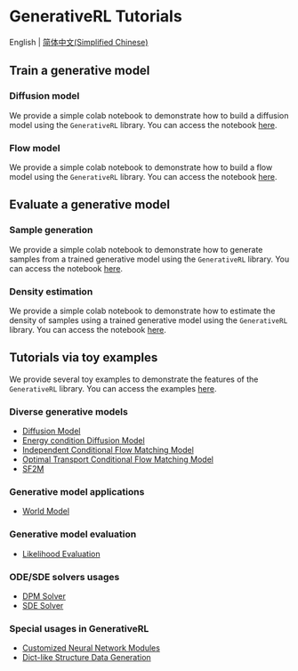 # GenerativeRL Tutorials

English | [简体中文(Simplified Chinese)](https://github.com/zjowowen/GenerativeRL_Preview/tree/main/grl_pipelines/tutorials/README.zh.md)

## Train a generative model

### Diffusion model

We provide a simple colab notebook to demonstrate how to build a diffusion model using the `GenerativeRL` library. You can access the notebook [here](https://colab.research.google.com/drive/18yHUAmcMh_7xq2U6TBCtcLKX2y4YvNyk#scrollTo=aqtDAvG6cQ1V).

### Flow model

We provide a simple colab notebook to demonstrate how to build a flow model using the `GenerativeRL` library. You can access the notebook [here](https://colab.research.google.com/drive/1vrxREVXKsSbnsv9G2CnKPVvrbFZleElI?usp=drive_link).

## Evaluate a generative model

### Sample generation

We provide a simple colab notebook to demonstrate how to generate samples from a trained generative model using the `GenerativeRL` library. You can access the notebook [here](https://colab.research.google.com/drive/16jQhf1BDjtToxMZ4lDxB4IwGdRmr074j?usp=sharing).

### Density estimation

We provide a simple colab notebook to demonstrate how to estimate the density of samples using a trained generative model using the `GenerativeRL` library. You can access the notebook [here](https://colab.research.google.com/drive/1zHsW13n338YqX87AIWG26KLC4uKQL1ZP?usp=sharing).

## Tutorials via toy examples

We provide several toy examples to demonstrate the features of the `GenerativeRL` library. You can access the examples [here](https://github.com/zjowowen/GenerativeRL_Preview/tree/main/grl_pipelines/tutorials/).

### Diverse generative models

- [Diffusion Model](https://github.com/zjowowen/GenerativeRL_Preview/tree/main/grl_pipelines/tutorials/toy_examples/generative_models/swiss_roll_diffusion.py)
- [Energy condition Diffusion Model](https://github.com/zjowowen/GenerativeRL_Preview/tree/main/grl_pipelines/tutorials/toy_examples/generative_models/swiss_roll_energy_condition.py)
- [Independent Conditional Flow Matching Model](https://github.com/zjowowen/GenerativeRL_Preview/tree/main/grl_pipelines/tutorials/toy_examples/generative_models/swiss_roll_icfm.py)
- [Optimal Transport Conditional Flow Matching Model](https://github.com/zjowowen/GenerativeRL_Preview/tree/main/grl_pipelines/tutorials/toy_examples/generative_models/swiss_roll_otcfm.py)
- [SF2M](https://github.com/zjowowen/GenerativeRL_Preview/tree/main/grl_pipelines/tutorials/toy_examples/generative_models/swiss_roll_otcfm.py)

### Generative model applications

- [World Model](https://github.com/zjowowen/GenerativeRL_Preview/tree/main/grl_pipelines/tutorials/toy_examples/applications/swiss_roll_world_model.py)

### Generative model evaluation

- [Likelihood Evaluation](https://github.com/zjowowen/GenerativeRL_Preview/tree/main/grl_pipelines/tutorials/toy_examples/metrics/swiss_roll_likelihood.py)

### ODE/SDE solvers usages

- [DPM Solver](https://github.com/zjowowen/GenerativeRL_Preview/tree/main/grl_pipelines/tutorials/toy_examples/solvers/swiss_roll_dpmsolver.py)
- [SDE Solver](https://github.com/zjowowen/GenerativeRL_Preview/tree/main/grl_pipelines/tutorials/toy_examples/solvers/swiss_roll_sdesolver.py)

### Special usages in GenerativeRL

- [Customized Neural Network Modules](https://github.com/zjowowen/GenerativeRL_Preview/tree/main/grl_pipelines/tutorials/toy_examples/special_usages/customized_modules.py)
- [Dict-like Structure Data Generation](https://github.com/zjowowen/GenerativeRL_Preview/tree/main/grl_pipelines/tutorials/toy_examples/special_usages/dict_tensor_ode.py)
